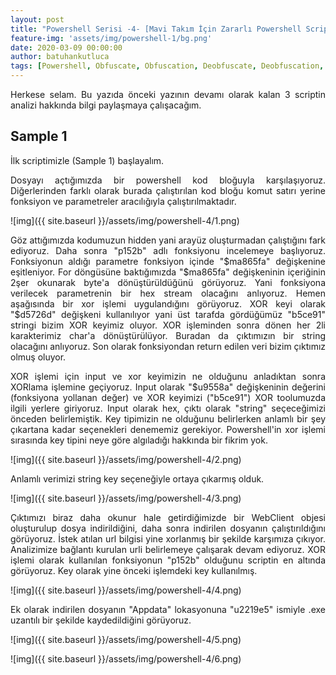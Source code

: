 ```yaml
---
layout: post
title: "Powershell Serisi -4- [Mavi Takım İçin Zararlı Powershell Script Analizi Part 2]"
feature-img: 'assets/img/powershell-1/bg.png'
date: 2020-03-09 00:00:00
author: batuhankutluca
tags: [Powershell, Obfuscate, Obfuscation, Deobfuscate, Deobfuscation, Enhanced Logging, Logging, Module Logging, Script Block Logging, Transcription]
---
```


<p align="justify">Herkese selam. Bu yazıda önceki yazının devamı olarak kalan 3 scriptin analizi hakkında bilgi paylaşmaya çalışacağım.</p> 

## Sample 1

İlk scriptimizle (Sample 1) başlayalım.

<p align="justify">Dosyayı açtığımızda bir powershell kod bloğuyla karşılaşıyoruz. Diğerlerinden farklı olarak burada çalıştırılan kod bloğu komut satırı yerine fonksiyon ve parametreler aracılığıyla çalıştırılmaktadır.</p>

![img]({{ site.baseurl }}/assets/img/powershell-4/1.png)

<p align="justify">Göz attığımızda kodumuzun hidden yani arayüz oluşturmadan çalıştığını fark ediyoruz. Daha sonra "p152b" adlı fonksiyonu incelemeye başlıyoruz. Fonksiyonun aldığı parametre fonksiyon içinde "$ma865fa" değişkenine eşitleniyor. For döngüsüne baktığımızda "$ma865fa" değişkeninin içeriğinin 2şer okunarak byte'a dönüştürüldüğünü görüyoruz. Yani fonksiyona verilecek parametrenin bir hex stream olacağını anlıyoruz. Hemen aşağısında bir xor işlemi uygulandığını görüyoruz. XOR keyi olarak "$d5726d" değişkeni kullanılıyor yani üst tarafda gördüğümüz "b5ce91" stringi bizim XOR keyimiz oluyor. XOR işleminden sonra dönen her 2li karakterimiz char'a dönüştürülüyor. Buradan da çıktımızın bir string olacağını anlıyoruz. Son olarak fonksiyondan return edilen veri bizim çıktımız olmuş oluyor.</p>

<p align="justify">XOR işlemi için input ve xor keyimizin ne olduğunu anladıktan sonra XORlama işlemine geçiyoruz. Input olarak "$u9558a" değişkeninin değerini (fonksiyona yollanan değer) ve XOR keyimizi ("b5ce91") XOR toolumuzda ilgili yerlere giriyoruz. Input olarak hex, çıktı olarak "string" seçeceğimizi önceden belirlemiştik. Key tipimizin ne olduğunu belirlerken anlamlı bir şey çıkartana kadar seçenekleri denememiz gerekiyor. Powershell'in xor işlemi sırasında key tipini neye göre algıladığı hakkında bir fikrim yok.</p>

![img]({{ site.baseurl }}/assets/img/powershell-4/2.png)

<p align="justify">Anlamlı verimizi string key seçeneğiyle ortaya çıkarmış olduk.</p>

![img]({{ site.baseurl }}/assets/img/powershell-4/3.png)

<p align="justify">Çıktımızı biraz daha okunur hale getirdiğimizde bir WebClient objesi oluşturulup dosya indirildiğini, daha sonra indirilen dosyanın çalıştırıldığını görüyoruz. İstek atılan url bilgisi yine xorlanmış bir şekilde karşımıza çıkıyor. Analizimize bağlantı kurulan urli belirlemeye çalışarak devam ediyoruz. XOR işlemi olarak kullanılan fonksiyonun "p152b" olduğunu scriptin en altında görüyoruz. Key olarak yine önceki işlemdeki key kullanılmış.</p>

![img]({{ site.baseurl }}/assets/img/powershell-4/4.png)

<p align="justify">Ek olarak indirilen dosyanın "Appdata" lokasyonuna "u2219e5" ismiyle .exe uzantılı bir şekilde kaydedildiğini görüyoruz.</p>

![img]({{ site.baseurl }}/assets/img/powershell-4/5.png)

![img]({{ site.baseurl }}/assets/img/powershell-4/6.png)


